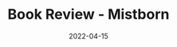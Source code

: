 ---
title: "Book Review - Mistborn"
date: "2022-04-15"
publishdate: "2022-04-09"
tags:
  - "book review"
---